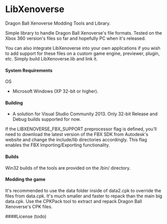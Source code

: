 # LibXenoverse
Dragon Ball Xenoverse Modding Tools and Library.

Simple library to handle Dragon Ball Xenoverse's file formats. Tested on the Xbox 360 version's files so far and hopefully PC when it's released.

You can also integrate LibXenoverse into your own applications if you wish to add support for these files on a custom game engine, previewer, plugin, etc. Simply build LibXenoverse.lib and link it.

#### System Requirements
OS
* Microsoft Windows (XP 32-bit or higher).

#### Building
- A solution for Visual Studio Community 2013. Only 32-bit Release and Debug builds supported for now.

If the LIBXENOVERSE_FBX_SUPPORT preprocessor flag is defined, you'll need to download the latest version of the FBX SDK from Autodesk's website and change the include/lib directories accordingly. This flag enables the FBX Importing/Exporting functionality.


#### Builds
Win32 builds of the tools are provided on the /bin/ directory.

#### Modding the game
It's recommended to use the data folder inside of data2.cpk to override the files from data.cpk. It's much smaller and faster to repack than the main big data.cpk. Use the CPKPack tool to extract and repack Dragon Ball Xenoverse's CPK files.

####License
(todo)
